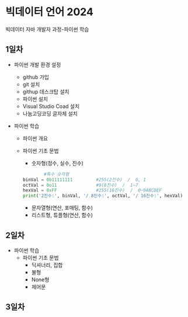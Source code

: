 # 빅데이터 언어 2024
빅데이터 자바 개발자 과정-파이썬 학습



## 1일차
- 파이썬 개발 환경 설정
    - github 가입
    - git 설치
    - githup 데스크탑 설치
    - 파이썬 설치
    - Visual Studio Coad 설치
    - 나눔고딩코딩 글자체 설치

- 파이썬 학습
    - 파이썬 개요
    - 파이썬 기초 문법
        - 숫자형(정수, 실수, 진수)

        ```python
                #특수 숫자형
        binVal = 0b11111111         #255(2진수)  /  0, 1
        octVal = 0o11               #9(8진수)  /  1~7
        hexVal = 0xFF               #255(16진수)  /  0~9ABCDEF
        print('2진수:', binVal, '/ 8진수:', octVal, '/ 16진수:', hexVal)
        ```
        - 문자열형(연산, 포매팅, 함수)
        - 리스트형, 튜플형(연산, 함수)


## 2일차
- 파이썬 학습
    - 파이썬 기초 문법
        - 딕셔너리, 집합
        - 불형
        - None형
        - 제어문
    

## 3일차